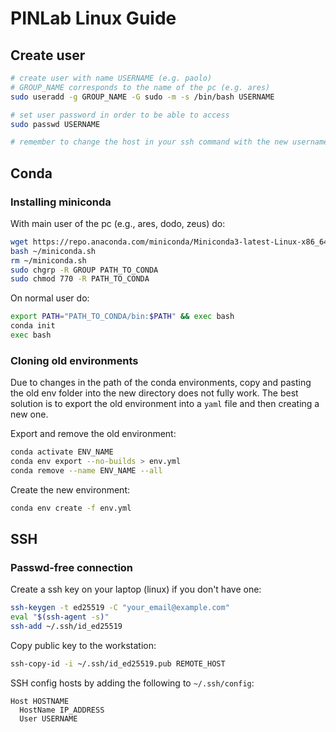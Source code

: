 # PINLab Linux Guide

## Create user

```sh
# create user with name USERNAME (e.g. paolo)
# GROUP_NAME corresponds to the name of the pc (e.g. ares)
sudo useradd -g GROUP_NAME -G sudo -m -s /bin/bash USERNAME

# set user password in order to be able to access
sudo passwd USERNAME

# remember to change the host in your ssh command with the new username
```


## Conda

### Installing miniconda

With main user of the pc (e.g., ares, dodo, zeus) do:
```sh
wget https://repo.anaconda.com/miniconda/Miniconda3-latest-Linux-x86_64.sh -O ~/miniconda.sh
bash ~/miniconda.sh
rm ~/miniconda.sh
sudo chgrp -R GROUP PATH_TO_CONDA
sudo chmod 770 -R PATH_TO_CONDA
```

On normal user do:
```sh
export PATH="PATH_TO_CONDA/bin:$PATH" && exec bash
conda init
exec bash
```

### Cloning old environments

Due to changes in the path of the conda environments, copy and pasting the old env folder into the new directory does not fully work.
The best solution is to export the old environment into a `yaml` file and then creating a new one.

Export and remove the old environment:
```sh
conda activate ENV_NAME
conda env export --no-builds > env.yml
conda remove --name ENV_NAME --all
```

Create the new environment:
```sh
conda env create -f env.yml
```

## SSH

### Passwd-free connection

Create a ssh key on your laptop (linux) if you don't have one:
```sh
ssh-keygen -t ed25519 -C "your_email@example.com"
eval "$(ssh-agent -s)"
ssh-add ~/.ssh/id_ed25519
```

Copy public key to the workstation:
```sh
ssh-copy-id -i ~/.ssh/id_ed25519.pub REMOTE_HOST
```

SSH config hosts by adding the following to `~/.ssh/config`:  
```
Host HOSTNAME
  HostName IP_ADDRESS
  User USERNAME
```
